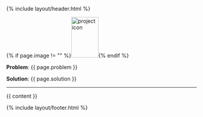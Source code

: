 {% include layout/header.html %}

{% if page.image != "" %}<img src="{{ site.image_path }}{{ page.image }}" width="72" height="108" title="project icon">{% endif %}

**Problem**: {{ page.problem }}

**Solution**: {{ page.solution }}

-----

{{ content }}

{% include layout/footer.html %}
